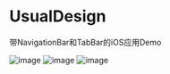 # UsualDesign
带NavigationBar和TabBar的iOS应用Demo

![image](https://github.com/AnthonyFrom/UsualDesign/blob/master/Pics/IMG_3697.jpeg)
![image](https://github.com/AnthonyFrom/UsualDesign/blob/master/Pics/IMG_3776.PNG)
![image](https://github.com/AnthonyFrom/UsualDesign/blob/master/Pics/IMG_3777.PNG)